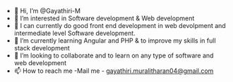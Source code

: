 - 👋 Hi, I’m @Gayathiri-M
- 👀 I’m interested in Software development & Web development 
- 🌱 I can currently do good front end development in web devolpment and intermediate level Software development.
- 🌱 I’m currently learning Angular and PHP & to improve my skills in full stack development
- 💞️ I’m looking to collaborate and to learn on any type of software and web development
- 📫 How to reach me 
    -Mail me - gayathiri.muralitharan04@gmail.com

<!---
Gayathiri-M/Gayathiri-M is a ✨ special ✨ repository because its `README.md` (this file) appears on your GitHub profile.
You can click the Preview link to take a look at your changes.
--->
